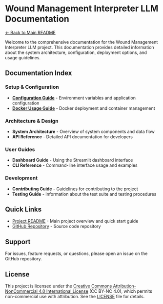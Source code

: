 # Wound Management Interpreter LLM Documentation

[← Back to Main README](../README.md)

Welcome to the comprehensive documentation for the Wound Management Interpreter LLM project. This documentation provides detailed information about the system architecture, configuration, deployment options, and usage guidelines.

## Documentation Index

### Setup & Configuration

- [**Configuration Guide**](configuration.md) - Environment variables and application configuration
- [**Docker Usage Guide**](docker_usage.md) - Docker deployment and container management

### Architecture & Design

- **System Architecture** - Overview of system components and data flow
- **API Reference** - Detailed API documentation for developers

### User Guides

- **Dashboard Guide** - Using the Streamlit dashboard interface
- **CLI Reference** - Command-line interface usage and examples

### Development

- **Contributing Guide** - Guidelines for contributing to the project
- **Testing Guide** - Information about the test suite and testing procedures

## Quick Links

- [Project README](../README.md) - Main project overview and quick start guide
- [GitHub Repository](https://github.com/artinmajdi/Wound_management_interpreter_LLM) - Source code repository

## Support

For issues, feature requests, or questions, please open an issue on the GitHub repository.

## License

This project is licensed under the [Creative Commons Attribution-NonCommercial 4.0 International License](https://creativecommons.org/licenses/by-nc/4.0/) (CC BY-NC 4.0), which permits non-commercial use with attribution. See the [LICENSE](../LICENSE) file for details.
